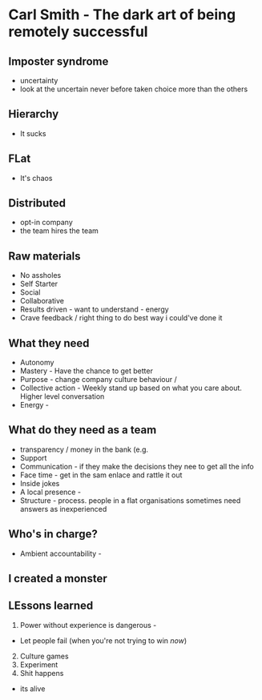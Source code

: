 # Carl Smith - The dark art of being remotely successful

## Imposter syndrome
- uncertainty
- look at the uncertain never before taken choice more than the others

## Hierarchy
- It sucks

## FLat
- It's chaos

## Distributed
- opt-in company
 - the team hires the team

## Raw materials
- No assholes
- Self Starter
- Social
- Collaborative
- Results driven - want to understand - energy
- Crave feedback / right thing to do best way i could've done it

## What they need
- Autonomy
- Mastery - Have the chance to get better 
- Purpose - change company culture behaviour / 
- Collective action - Weekly stand up based on what you care about. Higher level conversation
- Energy - 

## What do they need as a team
- transparency / money in the bank (e.g. 
- Support 
- Communication - if they make the decisions they nee to get all the info
- Face time - get in the sam enlace and rattle it out
- Inside jokes
- A local presence - 
- Structure - process. people in a flat organisations sometimes need answers as inexperienced

## Who's in charge?
- Ambient accountability - 

## I created a monster

## LEssons learned
1. Power without experience is dangerous - 
- Let people fail (when you're not trying to win *now*)
2. Culture games
3. Experiment
4. Shit happens
- its alive

